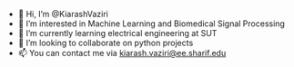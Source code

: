 - 👋 Hi, I’m @KiarashVaziri
- 👀 I’m interested in Machine Learning and Biomedical Signal Processing
- 🌱 I’m currently learning electrical engineering at SUT
- 💞️ I’m looking to collaborate on python projects
- 📫 You can contact me via kiarash.vaziri@ee.sharif.edu

<!---
KiarashVaziri/KiarashVaziri is a ✨ special ✨ repository because its `README.md` (this file) appears on your GitHub profile.
You can click the Preview link to take a look at your changes.
--->
